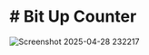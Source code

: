 # # Bit Up Counter

![Screenshot 2025-04-28 232217](https://github.com/user-attachments/assets/3c4a5aa2-5635-4ce4-b08f-850fc747e6bc)
